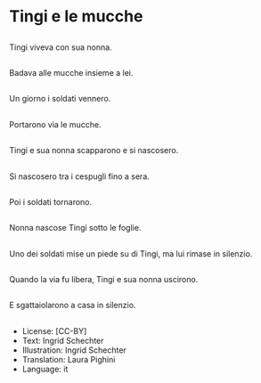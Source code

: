 # Tingi e le mucche

##
Tingi viveva con sua nonna.

##
Badava alle mucche insieme a lei.

##
Un giorno i soldati vennero.

##
Portarono via le mucche.

##
Tingi e sua nonna scapparono e si nascosero.

##
Si nascosero tra i cespugli fino a sera.

##
Poi i soldati tornarono.

##
Nonna nascose Tingi sotto le foglie.

##
Uno dei soldati mise un piede su di Tingi, ma lui rimase in silenzio.

##
Quando la via fu libera, Tingi e sua nonna uscirono.

##
E sgattaiolarono a casa in silenzio.

##
* License: [CC-BY]
* Text: Ingrid Schechter
* Illustration: Ingrid Schechter
* Translation: Laura Pighini
* Language: it
